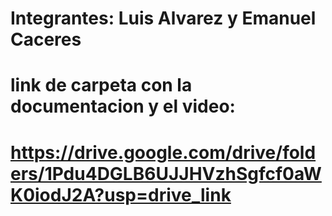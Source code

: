 # Integrantes: Luis Alvarez y Emanuel Caceres
# link de carpeta con la documentacion y el video:
# https://drive.google.com/drive/folders/1Pdu4DGLB6UJJHVzhSgfcf0aWK0iodJ2A?usp=drive_link
